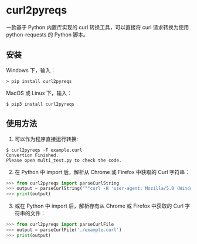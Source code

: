 # curl2pyreqs

一款基于 Python 内置库实现的 curl 转换工具，可以直接将 curl 请求转换为使用 python-requests 的 Python 脚本。

## 安装

Windows 下，输入：

```Shell
> pip install curl2pyreqs
```

MacOS 或 Linux 下，输入：

```Shell
$ pip3 install curl2pyreqs
```

## 使用方法

1. 可以作为程序直接运行转换:

```Shell
$ curl2pyreqs -F example.curl
Convertion Finished.
Please open multi_test.py to check the code.
```

2. 在 Python 中 import 后，解析从 Chrome 或 Firefox 中获取的 Curl 字符串：

```Python
>>> from curl2pyreqs import parseCurlString
>>> output = parseCurlString("""curl -H 'user-agent: Mozilla/5.0 (Windows NT 10.0; Win64; x64; rv:87.0) Gecko/20100101 Firefox/87.0' -H 'accept: text/html,application/xhtml+xml,application/xml;q=0.9,image/avif,image/webp,*/*;q=0.8' -H 'accept-language: en-US,en;q=0.5' --compressed -H 'upgrade-insecure-requests: 1' -H 'te: trailers' https://pypi.org/""")
>>> print(output)
```

3. 或在 Python 中 import 后，解析存有从 Chrome 或 Firefox 中获取的 Curl 字符串的文件：

```Python
>>> from curl2pyreqs import parseCurlFile
>>> output = parseCurlFile('./example.curl')
>>> print(output)
```
